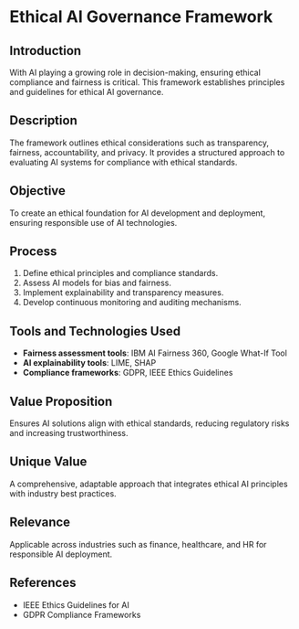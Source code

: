 # Ethical AI Governance Framework

## Introduction
With AI playing a growing role in decision-making, ensuring ethical compliance and fairness is critical. This framework establishes principles and guidelines for ethical AI governance.

## Description
The framework outlines ethical considerations such as transparency, fairness, accountability, and privacy. It provides a structured approach to evaluating AI systems for compliance with ethical standards.

## Objective
To create an ethical foundation for AI development and deployment, ensuring responsible use of AI technologies.

## Process
1. Define ethical principles and compliance standards.
2. Assess AI models for bias and fairness.
3. Implement explainability and transparency measures.
4. Develop continuous monitoring and auditing mechanisms.

## Tools and Technologies Used
- **Fairness assessment tools**: IBM AI Fairness 360, Google What-If Tool
- **AI explainability tools**: LIME, SHAP
- **Compliance frameworks**: GDPR, IEEE Ethics Guidelines

## Value Proposition
Ensures AI solutions align with ethical standards, reducing regulatory risks and increasing trustworthiness.

## Unique Value
A comprehensive, adaptable approach that integrates ethical AI principles with industry best practices.

## Relevance
Applicable across industries such as finance, healthcare, and HR for responsible AI deployment.

## References
- IEEE Ethics Guidelines for AI
- GDPR Compliance Frameworks
